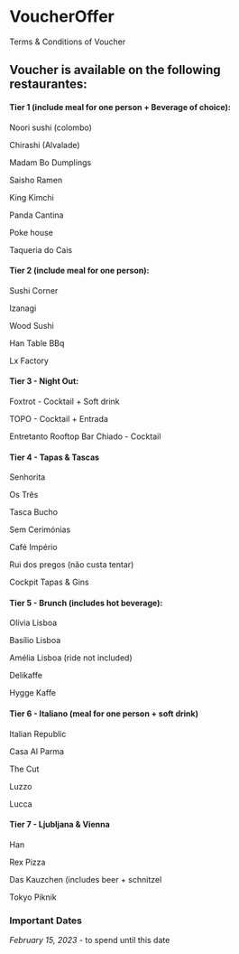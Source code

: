 # VoucherOffer
Terms &amp; Conditions of Voucher
 <!DOCTYPE html>
<html>


<head>
<title>Limites do Voucher</title>
</head>


<h2>Voucher is available on the following restaurantes:</h2>


<h4>Tier 1 (include meal for one person + Beverage of choice): </h4>
<p>Noori sushi (colombo)</p>
<p>Chirashi (Alvalade) </p>
<p>Madam Bo Dumplings</p>
<p>Saisho Ramen</p>
<p>King Kimchi</p>
<p>Panda Cantina</p>
<p>Poke house</p>
<p>Taqueria do Cais</p>


<h4>Tier 2 (include meal for one person): </h4>
<p>Sushi Corner</p>
<p>Izanagi</p>
<p>Wood Sushi</p>
<p>Han Table BBq</p>
<p>Lx Factory</p>



<h4>Tier 3 - Night Out: </h4>
<p>Foxtrot - Cocktail + Soft drink</p>
<p>TOPO - Cocktail + Entrada </p>
<p>Entretanto Rooftop Bar Chiado - Cocktail </p>

<h4>Tier 4 - Tapas & Tascas </h4>
<p>Senhorita </p>
<p>Os Três </p>
<p>Tasca Bucho </p>
<p>Sem Cerimónias </p>
<p>Café Império</p>
<p>Rui dos pregos (não custa tentar) </p>
<p>Cockpit Tapas & Gins </p>



<h4>Tier 5 - Brunch (includes hot beverage): </h4>
<p>Olívia Lisboa</p>
<p>Basílio Lisboa</p>
<p>Amélia Lisboa (ride not included)</p>
<p>Delikaffe</p>
<p>Hygge Kaffe</p>


<h4>Tier 6 - Italiano (meal for one person + soft drink)</h4>
<p>Italian Republic</p>
<p>Casa Al Parma</p>
<p>The Cut</p>
<p>Luzzo</p>
<p>Lucca</p>


<h4>Tier 7 - Ljubljana & Vienna </h4>
<p>Han</p>
<p>Rex Pizza</p>
<p>Das Kauzchen (includes beer + schnitzel</p>
<p>Tokyo Piknik</p>







<h3>Important Dates</h3>
<p><i>February 15, 2023</i> - to spend until this date</p>


</html>
